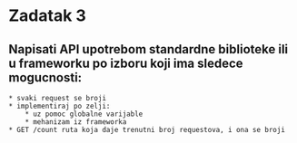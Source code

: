 # Zadatak 3

## Napisati API upotrebom standardne biblioteke ili u frameworku po izboru koji ima sledece mogucnosti:
    * svaki request se broji
    * implementiraj po zelji:
        * uz pomoc globalne varijable
        * mehanizam iz frameworka
    * GET /count ruta koja daje trenutni broj requestova, i ona se broji
